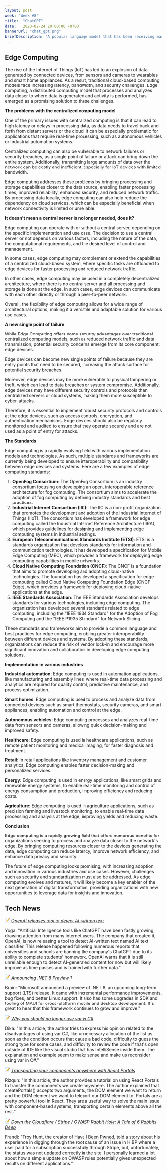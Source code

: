 ```yaml
---
layout: post
week: "Week #8"
title:  "ChatGPT"
date:   2023-02-24 20:00:00 +0700
bannerUrl: "chat_gpt.png"
briefDescription: "A popular language model that has been receiving massive spotlight lately."
---
```


## Edge Computing

The rise of the Internet of Things (IoT) has led to an explosion of data generated by connected devices, from sensors and cameras to wearables and smart home appliances. As a result, traditional cloud-based computing models face increasing latency, bandwidth, and security challenges. Edge computing, a distributed computing model that processes and analyzes data closer to where data is generated and activity is performed, has emerged as a promising solution to these challenges.

__The problems with the centralized computing model__

One of the primary issues with centralized computing is that it can lead to high latency or delays in processing data, as data needs to travel back and forth from distant servers or the cloud. It can be especially problematic for applications that require real-time processing, such as autonomous vehicles or industrial automation systems.

Centralized computing can also be vulnerable to network failures or security breaches, as a single point of failure or attack can bring down the entire system. Additionally, transmitting large amounts of data over the network can be costly and inefficient, especially for IoT devices with limited bandwidth.

Edge computing addresses these problems by bringing processing and storage capabilities closer to the data source, enabling faster processing times, improved reliability, enhanced security, and reduced network traffic. By processing data locally, edge computing can also help reduce the dependency on cloud services, which can be especially beneficial when network connectivity is limited or unreliable.

__It doesn't mean a central server is no longer needed, does it?__

Edge computing can operate with or without a central server, depending on the specific implementation and use case. The decision to use a central server or not depends on various factors, including the nature of the data, the computational requirements, and the desired level of control and management.

In some cases, edge computing may complement or extend the capabilities of a centralized cloud-based system, where specific tasks are offloaded to edge devices for faster processing and reduced network traffic.

In other cases, edge computing may be used in a completely decentralized architecture, where there is no central server and all processing and storage is done at the edge. In such cases, edge devices can communicate with each other directly or through a peer-to-peer network.

Overall, the flexibility of edge computing allows for a wide range of architectural options, making it a versatile and adaptable solution for various use cases.

__A new single point of failure__

While Edge Computing offers some security advantages over traditional centralized computing models, such as reduced network traffic and data transmission, potential security concerns emerge from its core component: edge devices.

Edge devices can become new single points of failure because they are entry points that need to be secured, increasing the attack surface for potential security breaches.

Moreover, edge devices may be more vulnerable to physical tampering or theft, which can lead to data breaches or system compromise. Additionally, edge devices may have different security controls and protocols than centralized servers or cloud systems, making them more susceptible to cyber-attacks.

Therefore, it is essential to implement robust security protocols and controls at the edge devices, such as access controls, encryption, and authentication mechanisms. Edge devices should also be regularly monitored and audited to ensure that they operate securely and are not used as a point of entry for attacks.

__The Standards__

Edge computing is a rapidly evolving field with various implementation models and technologies. As such, multiple standards and frameworks are currently being developed to ensure interoperability and compatibility between edge devices and systems. Here are a few examples of edge computing standards:

1. **OpenFog Consortium**: The OpenFog Consortium is an industry consortium focusing on developing an open, interoperable reference architecture for fog computing. The consortium aims to accelerate the adoption of fog computing by defining industry standards and best practices.
2. **Industrial Internet Consortium (IIC)**: The IIC is a non-profit organization that promotes the development and adoption of the Industrial Internet of Things (IIoT). The consortium has developed a framework for edge computing called the Industrial Internet Reference Architecture (IIRA), which provides guidelines for designing and implementing edge computing systems in industrial settings.
3. **European Telecommunications Standards Institute (ETSI)**: ETSI is a standards organization that develops standards for information and communication technologies. It has developed a specification for Mobile Edge Computing (MEC), which provides a framework for deploying edge computing capabilities in mobile networks.
4. **Cloud Native Computing Foundation (CNCF)**: The CNCF is a foundation that aims to promote developing and adopting cloud-native technologies. The foundation has developed a specification for edge computing called Cloud Native Computing Foundation Edge (CNCF Edge), which provides a framework for deploying cloud-native applications at the edge.
5. **IEEE Standards Association**: The IEEE Standards Association develops standards for various technologies, including edge computing. The organization has developed several standards related to edge computing, including the "IEEE 1934 Standard" for the Adoption of Fog Computing and the "IEEE P1935 Standard" for Network Slicing.


These standards and frameworks aim to provide a common language and best practices for edge computing, enabling greater interoperability between different devices and systems. By adopting these standards, organizations can reduce the risk of vendor lock-in and encourage more significant innovation and collaboration in developing edge computing solutions.

__Implementation in various industries__

**Industrial automation**: Edge computing is used in automation applications, like manufacturing and assembly lines, where real-time data processing and analytics are required for quality control, predictive maintenance, and process optimization.

**Smart homes**: Edge computing is used to process and analyze data from connected devices such as smart thermostats, security cameras, and smart appliances, enabling automation and control at the edge.

**Autonomous vehicles**: Edge computing processes and analyzes real-time data from sensors and cameras, allowing quick decision-making and improved safety.

**Healthcare**: Edge computing is used in healthcare applications, such as remote patient monitoring and medical imaging, for faster diagnosis and treatment.

**Retail**: In retail applications like inventory management and customer analytics, Edge computing enables faster decision-making and personalized services.

**Energy**: Edge computing is used in energy applications, like smart grids and renewable energy systems, to enable real-time monitoring and control of energy consumption and production, improving efficiency and reducing costs.

**Agriculture**: Edge computing is used in agriculture applications, such as precision farming and livestock monitoring, to enable real-time data processing and analysis at the edge, improving yields and reducing waste.

__Conclusion__

Edge computing is a rapidly growing field that offers numerous benefits for organizations seeking to process and analyze data closer to the network's edge. By bringing computing resources closer to the devices generating the data, edge computing can reduce latency, improve network efficiency, and enhance data privacy and security.

The future of edge computing looks promising, with increasing adoption and innovation in various industries and use cases. However, challenges such as security and standardization must also be addressed. As edge computing evolves and matures, it will likely become a key enabler of the next generation of digital transformation, providing organizations with new opportunities to leverage data for insights and innovation.

## Tech News

![memo](/assets/images/memo16.png) *[OpenAI releases tool to detect AI-written text](https://www.bleepingcomputer.com/news/technology/openai-releases-tool-to-detect-ai-written-text/)*

Yoga: "Artificial Intelligence tools like ChatGPT have been fastly growing, drawing attention from many internet users. The company that created it, OpenAI, is now releasing a tool to detect AI-written text named AI text classifier. This release happened following numerous reports that universities and schools are banning the company's ChatGPT due to its ability to complete students' homework. OpenAI warns that it is still unreliable enough to detect AI-generated content for now but will likely improve as time passes and is trained with further data."

![memo](/assets/images/memo16.png) *[Announcing .NET 8 Preview 1](https://devblogs.microsoft.com/dotnet/announcing-dotnet-8-preview-1/)*

Brain: "Microsoft announced a preview of .NET 8, an upcoming long-term support (LTS) release. It came with incremental performance improvements, bug fixes, and better Linux support. It also has some upgrades in SDK and tooling of MAUI for cross-platform mobile and desktop development. It's great to hear that this framework continues to grow and improve."

![memo](/assets/images/memo16.png) *[Why you should no longer use var in C#](https://medium.com/medialesson/why-you-should-no-longer-use-var-in-c-965380408de6)*

Dika: "In this article, the author tries to express his opinion related to the disadvantages of using var C#, like unnecessary allocation of the list as soon as the condition occurs that cause a bad code, difficulty to guess the strong type for some cases, and difficulty to review the code if that's open outside of IDE like the visual studio that has IntelliSense inside them. The explanation and example seem to make sense and make us reconsider using var in C#."

![memo](/assets/images/memo16.png) *[Transporting your components anywhere with React Portals](https://hackernoon.com/how-to-transport-your-components-anywhere-with-react-portals)*

Rizqun: "In this article, the author provides a tutorial on using React Portals to transfer the components we create anywhere. The author explained that createPortals() accepts two arguments, the DOM element we want to return and the DOM element we want to teleport our DOM element to. Portals are a pretty powerful tool in React. They are a useful way to solve the main issue with component-based systems, transporting certain elements above all the rest."

![memo](/assets/images/memo16.png) *[Down the Cloudflare / Stripe / OWASP Rabbit Hole: A Tale of 6 Rabbits Deep](https://www.troyhunt.com/down-the-cloudflare-stripe-owasp-rabbit-hole-a-tale-of-6-rabbits-deep/)*

Frandi: "Troy Hunt, the creator of [Have I Been Pwned](https://haveibeenpwned.com/), told a story about his experience in digging through the root cause of an issue in HIBP where a user paid for a subscription successfully through Stripe, but, unfortunately, the status was not updated correctly in the site. I personally learned a lot about how a simple update on OWASP rules potentially gives unexpected results on different applications."